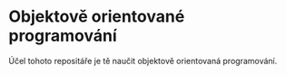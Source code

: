 # Objektově orientované programování
Účel tohoto repositáře je tě naučit objektově orientovaná programování.
